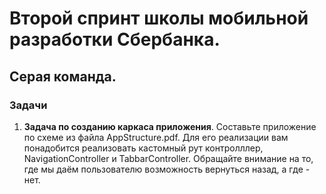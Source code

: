 # Второй спринт школы мобильной разработки Сбербанка. 
## Серая команда.
### Задачи
1. **Задача по созданию каркаса приложения**. Составьте приложение по схеме из файла AppStructure.pdf. Для его реализации вам понадобится реализовать кастомный рут контролллер, NavigationController и TabbarController. Обращайте внимание на то, где мы даём пользователю возможность вернуться назад, а где - нет. 
